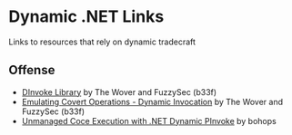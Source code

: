 # Dynamic .NET Links
Links to resources that rely on dynamic tradecraft

## Offense

- [DInvoke Library](https://github.com/TheWover/DInvoke) by The Wover and FuzzySec (b33f)
- [Emulating Covert Operations - Dynamic Invocation](https://thewover.github.io/Dynamic-Invoke/) by The Wover and FuzzySec (b33f)
- [Unmanaged Coce Execution with .NET Dynamic PInvoke](https://bohops.com/2022/04/02/unmanaged-code-execution-with-net-dynamic-pinvoke/) by bohops